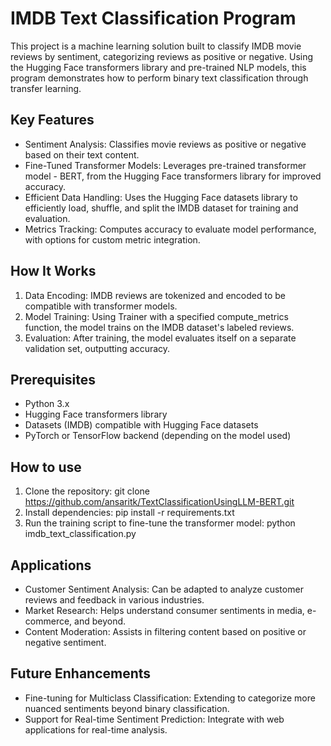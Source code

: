 # IMDB Text Classification Program
This project is a machine learning solution built to classify IMDB movie reviews by sentiment, categorizing reviews as positive or negative. Using the Hugging Face transformers library and pre-trained NLP models, this program demonstrates how to perform binary text classification through transfer learning.

## Key Features
* Sentiment Analysis: Classifies movie reviews as positive or negative based on their text content.
* Fine-Tuned Transformer Models: Leverages pre-trained transformer model - BERT, from the Hugging Face transformers library for improved accuracy.
* Efficient Data Handling: Uses the Hugging Face datasets library to efficiently load, shuffle, and split the IMDB dataset for training and evaluation.
* Metrics Tracking: Computes accuracy to evaluate model performance, with options for custom metric integration.

## How It Works
1) Data Encoding: IMDB reviews are tokenized and encoded to be compatible with transformer models.
2) Model Training: Using Trainer with a specified compute_metrics function, the model trains on the IMDB dataset's labeled reviews.
3) Evaluation: After training, the model evaluates itself on a separate validation set, outputting accuracy.

## Prerequisites
- Python 3.x
- Hugging Face transformers library
- Datasets (IMDB) compatible with Hugging Face datasets
- PyTorch or TensorFlow backend (depending on the model used)

## How to use
1) Clone the repository:
git clone https://github.com/ansaritk/TextClassificationUsingLLM-BERT.git
2) Install dependencies:
pip install -r requirements.txt
3) Run the training script to fine-tune the transformer model:
python imdb_text_classification.py

## Applications
* Customer Sentiment Analysis: Can be adapted to analyze customer reviews and feedback in various industries.
* Market Research: Helps understand consumer sentiments in media, e-commerce, and beyond.
* Content Moderation: Assists in filtering content based on positive or negative sentiment.
## Future Enhancements
* Fine-tuning for Multiclass Classification: Extending to categorize more nuanced sentiments beyond binary classification.
* Support for Real-time Sentiment Prediction: Integrate with web applications for real-time analysis.
